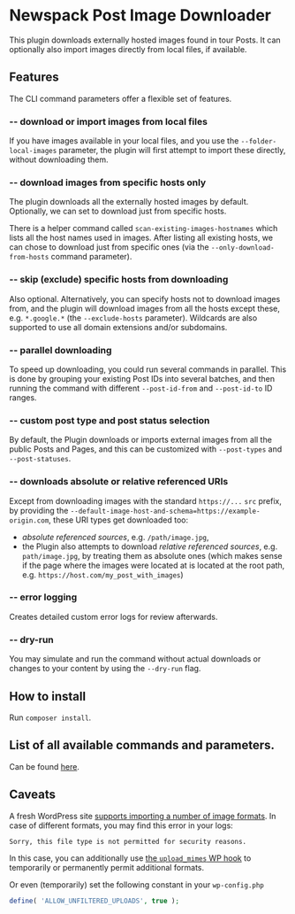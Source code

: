 # Newspack Post Image Downloader

This plugin downloads externally hosted images found in tour Posts. It can optionally also import images directly from local files, if available.

## Features

The CLI command parameters offer a flexible set of features.

### -- download or import images from local files 

If you have images available in your local files, and you use the `--folder-local-images` parameter, the plugin will first attempt to import these directly, without downloading them.

### -- download images from specific hosts only

The plugin downloads all the externally hosted images by default. Optionally, we can set to download just from specific hosts.

There is a helper command called `scan-existing-images-hostnames` which lists all the host names used in images. After listing all existing hosts, we can chose to download just from specific ones (via the `--only-download-from-hosts` command parameter).

### -- skip (exclude) specific hosts from downloading

Also optional. Alternatively, you can specify hosts not to download images from, and the plugin will download images from all the hosts except these, e.g. `*.google.*` (the `--exclude-hosts` parameter). Wildcards are also supported to use all domain extensions and/or subdomains.

### -- parallel downloading

To speed up downloading, you could run several commands in parallel. This is done by grouping your existing Post IDs into several batches, and then running the command with different `--post-id-from` and `--post-id-to` ID ranges.

### -- custom post type and post status selection

By default, the Plugin downloads or imports external images from all the public Posts and Pages, and this can be customized with `--post-types` and `--post-statuses`.  

### -- downloads absolute or relative referenced URIs

Except from downloading images with the standard `https://...` `src` prefix, by providing the `--default-image-host-and-schema=https://example-origin.com`, these URI types get downloaded too:
- _absolute referenced sources_, e.g. `/path/image.jpg`,
- the Plugin also attempts to download _relative referenced sources_, e.g. `path/image.jpg`, by treating them as absolute ones (which makes sense if the page where the images were located at is located at the root path, e.g. `https://host.com/my_post_with_images`) 

### -- error logging

Creates detailed custom error logs for review afterwards.

### -- dry-run

You may simulate and run the command without actual downloads or changes to your content by using the `--dry-run` flag. 

## How to install

Run `composer install`.

## List of all available commands and parameters.

Can be found [here](https://github.com/Automattic/newspack-post-image-downloader/blob/master/src/class-downloader.php#L39).

## Caveats

A fresh WordPress site [supports importing a number of image formats](https://core.trac.wordpress.org/browser/tags/5.1.1/src/wp-includes/functions.php#L2707). In case of different formats, you may find this error in your logs:
```
Sorry, this file type is not permitted for security reasons.
```

In this case, you can additionally use [the `upload_mimes` WP hook](https://developer.wordpress.org/reference/hooks/upload_mimes/) to temporarily or permanently permit additional formats.

Or even (temporarily) set the following constant in your `wp-config.php`
```php
define( 'ALLOW_UNFILTERED_UPLOADS', true );
```
